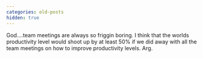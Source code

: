 ```yaml
---
categories: old-posts
hidden: true
---
```


God....team meetings are always so friggin boring. I think that the worlds productivity level would shoot up by at least 50% if we did away with all the team meetings on how to improve productivity levels. Arg.
